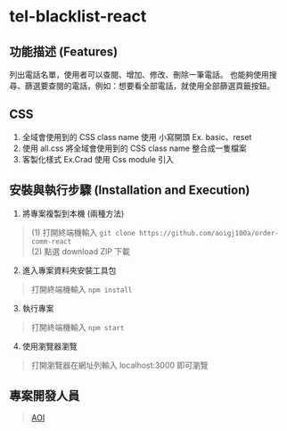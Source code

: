 # tel-blacklist-react

## 功能描述 (Features)
列出電話名單，使用者可以查閱、增加、修改、刪除一筆電話。
也能夠使用搜尋、篩選要查閱的電話，例如：想要看全部電話，就使用全部篩選頁籤按鈕。

## CSS 
1. 全域會使用到的 CSS class name 使用 小寫開頭 Ex. basic、reset
2. 使用 all.css 將全域會使用到的 CSS class name 整合成一隻檔案
3. 客製化樣式 Ex.Crad 使用 Css module 引入

## 安裝與執行步驟 (Installation and Execution)
1. 將專案複製到本機 (兩種方法)
> (1) 打開終端機輸入 
`git clone https://github.com/aoigj100a/order-comm-react`</br>
> (2) 點選 download ZIP 下載

2. 進入專案資料夾安裝工具包
> 打開終端機輸入
`npm install`

3. 執行專案
> 打開終端機輸入 
`npm start`

4. 使用瀏覽器瀏覽
> 打開瀏覽器在網址列輸入 localhost:3000 即可瀏覽

## 專案開發人員

> [AOI](https://github.com/aoigj100a)